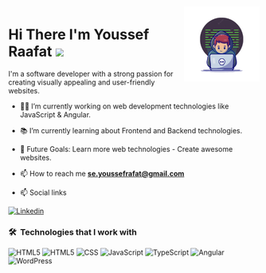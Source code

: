 
<img align="right" src="https://raw.githubusercontent.com/mohamedelkashef15/mohamedelkashef15/main/github-profile.png" width="30%">
<h1>
  Hi There I'm Youssef Raafat
  <img src="https://media.giphy.com/media/hvRJCLFzcasrR4ia7z/giphy.gif" width="28">
</h1>
<p>
I'm a software developer with a strong passion for creating visually appealing and user-friendly websites. 
</p>

- 👨‍💻 I’m currently working on web development technologies like JavaScript & Angular.
- 📚 I’m currently learning about Frontend and Backend technologies.
- 🎯 Future Goals: Learn more web technologies - Create awesome websites.
- 📫 How to reach me **se.youssefrafat@gmail.com**
  
- 📫 Social links
<p>
<a href="https://www.linkedin.com/in/youssef-raafat-695591203">
  <img src="https://img.shields.io/badge/-Linkedin-0072b1?style=flat&logo=linkedin&logoColor=white" alt="Linkedin">
</a>
</p>

### 🛠 &nbsp;Technologies that I work with
![HTML5](https://img.shields.io/badge/-HTML5-000000?style=flat&logo=html5)
![HTML5](https://img.shields.io/badge/-C#-000000?style=flat&logo=C#)
![CSS](https://img.shields.io/badge/-CSS-000000?style=flat&logo=css3)
![JavaScript](https://img.shields.io/badge/-JavaScript-000000?style=flat&logo=javascript)
![TypeScript](https://img.shields.io/badge/-TypeScript-000000?style=flat&logo=typescript)
![Angular](https://img.shields.io/badge/-Angular-000000?style=flat&logo=Angular)
![WordPress](https://img.shields.io/badge/-WordPress-000000?style=flat&logo=wordpress)

